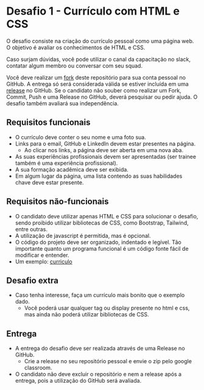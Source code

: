 # Desafio 1 - Currículo com HTML e CSS

O desafio consiste na criação do currículo pessoal como uma página web. O objetivo é avaliar os conhecimentos de HTML e CSS.

Caso surjam dúvidas, você pode utilizar o canal da capacitação no slack, contatar algum membro ou conversar com seu squad.

Você deve realizar um [fork](https://docs.github.com/en/get-started/quickstart/fork-a-repo) deste repositório para sua conta pessoal no GitHub. A entrega só será considerada válida se estiver incluída em uma [release](https://docs.github.com/en/repositories/releasing-projects-on-github/about-releases) no GitHub. Se o candidato não souber como realizar um Fork, Commit, Push e uma Release no GitHub, deverá pesquisar ou pedir ajuda. O desafio também avaliará sua independência.

## Requisitos funcionais

- O currículo deve conter o seu nome e uma foto sua.
- Links para o email, GitHub e LinkedIn devem estar presentes na página.
  - Ao clicar nos links, a página deve ser aberta em uma nova aba.
- As suas experiências profissionais devem ser apresentadas (ser trainee também é uma experiência profissional).
- A sua formação acadêmica deve ser exibida.
- Em algum lugar da página, uma lista contendo as suas habilidades chave deve estar presente.

## Requisitos não-funcionais

- O candidato deve utilizar apenas HTML e CSS para solucionar o desafio, sendo proibido utilizar bibliotecas de CSS, como Bootstrap, Tailwind, entre outras.
- A utilização de javascript é permitida, mas é opcional.
- O código do projeto deve ser organizado, indentado e legível. Tão importante quanto um programa funcional é um código fonte fácil de modificar e entender.
- Um exemplo:
    [curriculo](./assets/curriculo.pdf)

## Desafio extra

- Caso tenha interesse, faça um currículo mais bonito que o exemplo dado.
  - Você poderá usar qualquer tag ou display presente no html e css, mas ainda não poderá utilizar bibliotecas de CSS.

## Entrega

- A entrega do desafio deve ser realizada através de uma Release no GitHub.
  - Crie a release no seu repositório pessoal e envie o zip pelo google classroom.
- O candidato não deve excluir o repositório e nem a release após a entrega, pois a utilização do GitHub será avaliada.